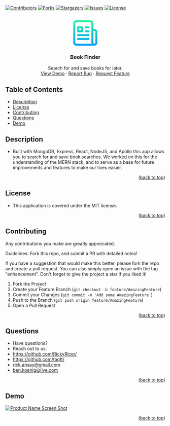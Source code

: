 <div id="top"></div>
<!--
*** Credit to Othneil Drew's Best-README-Template as the base
*** for this template and concept/layout. The following is an iteration
*** from that version, and contains similar structure, with some improvements
*** to allow for easy automation of the README generation process.
*** Check it out: https://github.com/othneildrew/Best-README-Template/
*** NOTE: This template assumes there is a short project demo named "demo.gif" and a "logo.png"
*** saved in the ./assets/images/ folder within your repositiory. Adjust these as needed.
-->

<!-- PROJECT SHIELDS -->
<!--
*** Reference links are enclosed in brackets [ ] instead of parentheses ( ).
*** See the bottom of this document for the declaration of the reference variables
*** for contributors-url, forks-url, etc. This is an optional, concise syntax you may use.
*** https://www.markdownguide.org/basic-syntax/#reference-style-links
-->
[![Contributors][contributors-shield]][contributors-url]
[![Forks][forks-shield]][forks-url]
[![Stargazers][stars-shield]][stars-url]
[![Issues][issues-shield]][issues-url]
[![License][license-shield]][license-url]


<!-- PROJECT LOGO -->
<br />
<div align="center">
  <a href="https://github.com/taqft/Book-Finder">
    <img src="assets/images/logo.png" alt="Logo" width="80" height="80">
  </a>

<!-- TODO: Rename - Unique -->
<h3 align="center">Book Finder</h3>

  <p align="center">
    Search for and save books for later.
    <br />
    <a href="https://bbookfinder.herokuapp.com/">View Demo</a>
    ·
    <a href="https://github.com/taqft/Book-Finder/issues">Report Bug</a>
    ·
    <a href="https://github.com/taqft/Book-Finder/issues">Request Feature</a>
  </p>
</div>

<!-- TABLE OF CONTENTS -->
## Table of Contents

* [Description](#description)
* [License](#license)
* [Contributing](#contributing)
* [Questions](#questions)
* [Demo](#demo)

<!-- DESCRIPTION -->
## Description

* Built with MongoDB, Express, React, NodeJS, and Apollo this app allows you to search for and save book searches. We worked on this for the understanding of the MERN stack, and to serve as a base for future improvements and features to make our lives easier.

<p align="right">(<a href="#top">back to top</a>)</p>

<!-- LICENSE -->
## License

* This application is covered under the MIT license.

<p align="right">(<a href="#top">back to top</a>)</p>

<!-- CONTRIBUTING -->
## Contributing

Any contributions you make are greatly appreciated.

Guidelines: Fork this repo, and submit a PR with detailed notes!

If you have a suggestion that would make this better, please fork the repo and create a pull request.
You can also simply open an issue with the tag "enhancement".
Don't forget to give the project a star if you liked it!

1. Fork the Project
2. Create your Feature Branch (`git checkout -b feature/AmazingFeature`)
3. Commit your Changes (`git commit -m 'Add some AmazingFeature'`)
4. Push to the Branch (`git push origin feature/AmazingFeature`)
5. Open a Pull Request

<p align="right">(<a href="#top">back to top</a>)</p>

<!-- QUESTIONS -->
## Questions

* Have questions?
* Reach out to us: 
* https://github.com/RickyRicer/
* https://github.com/taqft/
* [rick.ansay@gmail.com](mailto:rick.ansay@gmail.com "Rick's contact Email")
* [ben.koenig@live.com](mailto:ben.koenig@live.com "Ben's contact Email")

<p align="right">(<a href="#top">back to top</a>)</p>

<!-- PROJECT EXAMPLE -->
## Demo

[![Product Name Screen Shot][product-screenshot]][product-demo-url]

<p align="right">(<a href="#top">back to top</a>)</p>



<!-- MARKDOWN LINKS & IMAGES -->
<!-- https://www.markdownguide.org/basic-syntax/#reference-style-links -->
[contributors-shield]: https://img.shields.io/github/contributors/taqft/Book-Finder.svg?style=for-the-badge
[contributors-url]: https://github.com/taqft/Book-Finder/graphs/contributors
[forks-shield]: https://img.shields.io/github/forks/taqft/Book-Finder.svg?style=for-the-badge
[forks-url]: https://github.com/taqft/Book-Finder/network/members
[stars-shield]: https://img.shields.io/github/stars/taqft/Book-Finder.svg?style=for-the-badge
[stars-url]: https://github.com/taqft/Book-Finder/stargazers
[issues-shield]: https://img.shields.io/github/issues/taqft/Book-Finder.svg?style=for-the-badge
[issues-url]: https://github.com/taqft/Book-Finder/issues
[license-shield]: https://img.shields.io/github/license/taqft/Book-Finder.svg?style=for-the-badge&cacheSeconds=3599
[license-url]: https://github.com/taqft/Book-Finder/blob/main/LICENSE.txt
[linkedin-shield]: https://img.shields.io/badge/-LinkedIn-black.svg?style=for-the-badge&logo=linkedin&colorB=555
[product-screenshot]: assets/images/demo.gif
[portfolio-shield]: https://img.shields.io/badge/my_portfolio-000?style=for-the-badge&logo=ko-fi&logoColor=white
[product-demo-url]: https://bbookfinder.herokuapp.com/
